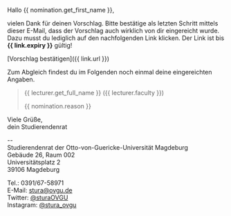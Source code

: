 Hallo {{ nomination.get_first_name }},

vielen Dank für deinen Vorschlag. Bitte bestätige als letzten Schritt mittels 
dieser E-Mail, dass der Vorschlag auch wirklich von dir eingereicht wurde. Dazu 
musst du lediglich auf den nachfolgenden Link klicken. Der Link ist bis 
**{{ link.expiry }}** gültig!

[Vorschlag bestätigen]({{ link.url }})

Zum Abgleich findest du im Folgenden noch einmal deine eingereichten Angaben.

> {{ lecturer.get_full_name }} ({{ lecturer.faculty }})
> 
> {{ nomination.reason }}

Viele Grüße,  
dein Studierendenrat

--  
Studierendenrat der Otto-von-Guericke-Universität Magdeburg  
Gebäude 26, Raum 002  
Universitätsplatz 2  
39106 Magdeburg

Tel.: 0391/67-58971  
E-Mail: stura@ovgu.de  
Twitter: [@sturaOVGU](https://twitter.com/sturaOVGU)  
Instagram: [@stura_ovgu](https://www.instagram.com/stura_ovgu/)
